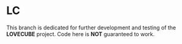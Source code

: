 # LC
This branch is dedicated for further development and testing of the **LOVECUBE** project. Code here is **NOT** guaranteed to work.
